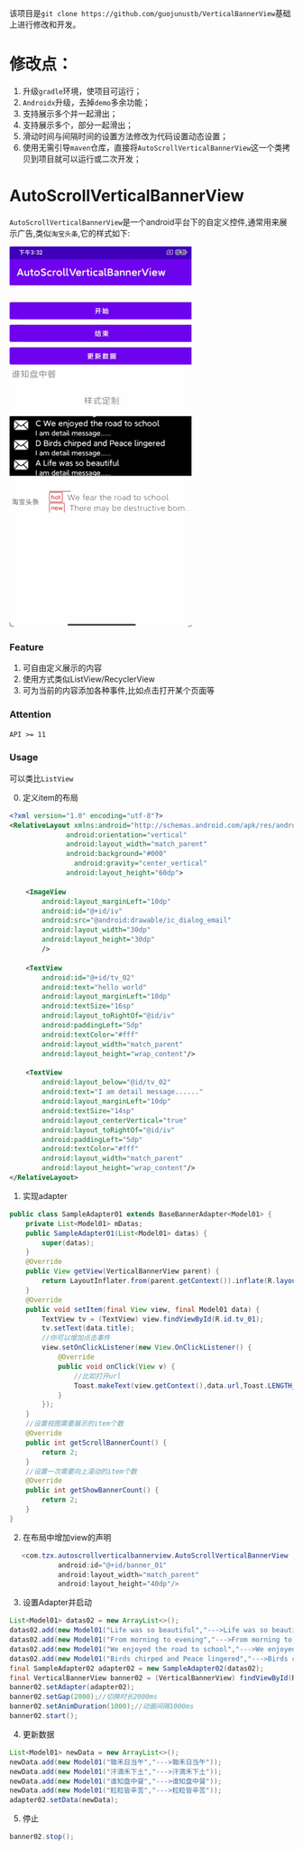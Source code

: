 该项目是`git clone https://github.com/guojunustb/VerticalBannerView`基础上进行修改和开发。

# 修改点：

1. 升级`gradle`环境，使项目可运行；
2. `Androidx`升级，去掉`demo`多余功能；
3. 支持展示多个并一起滑出；
4. 支持展示多个，部分一起滑出；
5. 滑动时间与间隔时间的设置方法修改为代码设置动态设置；
6. 使用无需引导`maven`仓库，直接将`AutoScrollVerticalBannerView`这一个类拷贝到项目就可以运行或二次开发；

# AutoScrollVerticalBannerView

`AutoScrollVerticalBannerView`是一个android平台下的自定义控件,通常用来展示广告,类似`淘宝头条`,它的样式如下:

![](Untitled.gif)

### Feature

1. 可自由定义展示的内容
2. 使用方式类似ListView/RecyclerView
3. 可为当前的内容添加各种事件,比如点击打开某个页面等

### Attention

`API >= 11`

### Usage

可以类比`ListView`

0. 定义item的布局


```xml
<?xml version="1.0" encoding="utf-8"?>
<RelativeLayout xmlns:android="http://schemas.android.com/apk/res/android"
              android:orientation="vertical"
              android:layout_width="match_parent"
              android:background="#000"
                android:gravity="center_vertical"
              android:layout_height="60dp">

    <ImageView
        android:layout_marginLeft="10dp"
        android:id="@+id/iv"
        android:src="@android:drawable/ic_dialog_email"
        android:layout_width="30dp"
        android:layout_height="30dp"
        />

    <TextView
        android:id="@+id/tv_02"
        android:text="hello world"
        android:layout_marginLeft="10dp"
        android:textSize="16sp"
        android:layout_toRightOf="@id/iv"
        android:paddingLeft="5dp"
        android:textColor="#fff"
        android:layout_width="match_parent"
        android:layout_height="wrap_content"/>

    <TextView
        android:layout_below="@id/tv_02"
        android:text="I am detail message......"
        android:layout_marginLeft="10dp"
        android:textSize="14sp"
        android:layout_centerVertical="true"
        android:layout_toRightOf="@id/iv"
        android:paddingLeft="5dp"
        android:textColor="#fff"
        android:layout_width="match_parent"
        android:layout_height="wrap_content"/>
</RelativeLayout>
```

1. 实现adapter

```java
public class SampleAdapter01 extends BaseBannerAdapter<Model01> {
    private List<Model01> mDatas;
    public SampleAdapter01(List<Model01> datas) {
        super(datas);
    }
    @Override
    public View getView(VerticalBannerView parent) {
        return LayoutInflater.from(parent.getContext()).inflate(R.layout.item_01,null);
    }
    @Override
    public void setItem(final View view, final Model01 data) {
        TextView tv = (TextView) view.findViewById(R.id.tv_01);
        tv.setText(data.title);
        //你可以增加点击事件
        view.setOnClickListener(new View.OnClickListener() {
            @Override
            public void onClick(View v) {
                //比如打开url
                Toast.makeText(view.getContext(),data.url,Toast.LENGTH_SHORT).show();
            }
        });
    }
    //设置视图需要展示的item个数
    @Override
    public int getScrollBannerCount() {
        return 2;
    }
	//设置一次需要向上滚动的item个数
    @Override
    public int getShowBannerCount() {
        return 2;
    }
}
```

2. 在布局中增加view的声明

```java
   <com.tzx.autoscrollverticalbannerview.AutoScrollVerticalBannerView
            android:id="@+id/banner_01"
            android:layout_width="match_parent"
            android:layout_height="40dp"/>
```

3. 设置Adapter并启动

```java
List<Model01> datas02 = new ArrayList<>();
datas02.add(new Model01("Life was so beautiful","--->Life was so beautiful,"));
datas02.add(new Model01("From morning to evening","--->From morning to evening"));
datas02.add(new Model01("We enjoyed the road to school","--->We enjoyed the road to school,"));
datas02.add(new Model01("Birds chirped and Peace lingered","--->Birds chirped and Peace lingered"));
final SampleAdapter02 adapter02 = new SampleAdapter02(datas02);
final VerticalBannerView banner02 = (VerticalBannerView) findViewById(R.id.banner_02);
banner02.setAdapter(adapter02);
banner02.setGap(2000);//切换时长2000ms
banner02.setAnimDuration(1000);//动画间隔1000ms
banner02.start();
```

4. 更新数据

```java
List<Model01> newData = new ArrayList<>();
newData.add(new Model01("锄禾日当午","--->锄禾日当午"));
newData.add(new Model01("汗滴禾下土","--->汗滴禾下土"));
newData.add(new Model01("谁知盘中餐","--->谁知盘中餐"));
newData.add(new Model01("粒粒皆辛苦","--->粒粒皆辛苦"));
adapter02.setData(newData);
```

5. 停止

```java
banner02.stop();
```